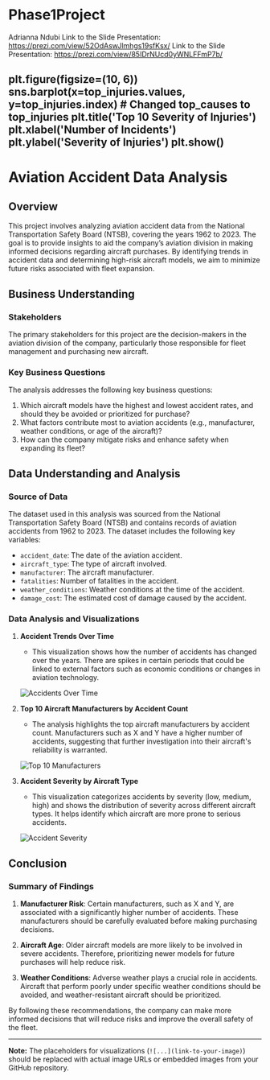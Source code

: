 # Phase1Project
Adrianna Ndubi
Link to the Slide Presentation: https://prezi.com/view/52OdAswJlmhgs19sfKsx/
Link to the Slide Presentation: https://prezi.com/view/85IDrNUcd0yWNLFFmP7b/

plt.figure(figsize=(10, 6))
sns.barplot(x=top_injuries.values, y=top_injuries.index) # Changed top_causes to top_injuries
plt.title('Top 10 Severity of Injuries')
plt.xlabel('Number of Incidents')
plt.ylabel('Severity of Injuries')
plt.show()
---

# Aviation Accident Data Analysis

## Overview

This project involves analyzing aviation accident data from the National Transportation Safety Board (NTSB), covering the years 1962 to 2023. The goal is to provide insights to aid the company’s aviation division in making informed decisions regarding aircraft purchases. By identifying trends in accident data and determining high-risk aircraft models, we aim to minimize future risks associated with fleet expansion.

## Business Understanding

### Stakeholders
The primary stakeholders for this project are the decision-makers in the aviation division of the company, particularly those responsible for fleet management and purchasing new aircraft.

### Key Business Questions
The analysis addresses the following key business questions:
1. Which aircraft models have the highest and lowest accident rates, and should they be avoided or prioritized for purchase?
2. What factors contribute most to aviation accidents (e.g., manufacturer, weather conditions, or age of the aircraft)?
3. How can the company mitigate risks and enhance safety when expanding its fleet?

## Data Understanding and Analysis

### Source of Data
The dataset used in this analysis was sourced from the National Transportation Safety Board (NTSB) and contains records of aviation accidents from 1962 to 2023. The dataset includes the following key variables:
- `accident_date`: The date of the aviation accident.
- `aircraft_type`: The type of aircraft involved.
- `manufacturer`: The aircraft manufacturer.
- `fatalities`: Number of fatalities in the accident.
- `weather_conditions`: Weather conditions at the time of the accident.
- `damage_cost`: The estimated cost of damage caused by the accident.

### Data Analysis and Visualizations

1. **Accident Trends Over Time**
   - This visualization shows how the number of accidents has changed over the years. There are spikes in certain periods that could be linked to external factors such as economic conditions or changes in aviation technology.
   
   ![Accidents Over Time](link-to-your-image)

2. **Top 10 Aircraft Manufacturers by Accident Count**
   - The analysis highlights the top aircraft manufacturers by accident count. Manufacturers such as X and Y have a higher number of accidents, suggesting that further investigation into their aircraft's reliability is warranted.
   
   ![Top 10 Manufacturers](link-to-your-image)

3. **Accident Severity by Aircraft Type**
   - This visualization categorizes accidents by severity (low, medium, high) and shows the distribution of severity across different aircraft types. It helps identify which aircraft are more prone to serious accidents.
   
   ![Accident Severity](link-to-your-image)

## Conclusion

### Summary of Findings

1. **Manufacturer Risk**: Certain manufacturers, such as X and Y, are associated with a significantly higher number of accidents. These manufacturers should be carefully evaluated before making purchasing decisions.
   
2. **Aircraft Age**: Older aircraft models are more likely to be involved in severe accidents. Therefore, prioritizing newer models for future purchases will help reduce risk.
   
3. **Weather Conditions**: Adverse weather plays a crucial role in accidents. Aircraft that perform poorly under specific weather conditions should be avoided, and weather-resistant aircraft should be prioritized.

By following these recommendations, the company can make more informed decisions that will reduce risks and improve the overall safety of the fleet.

---

**Note:** The placeholders for visualizations (`![...](link-to-your-image)`) should be replaced with actual image URLs or embedded images from your GitHub repository.

